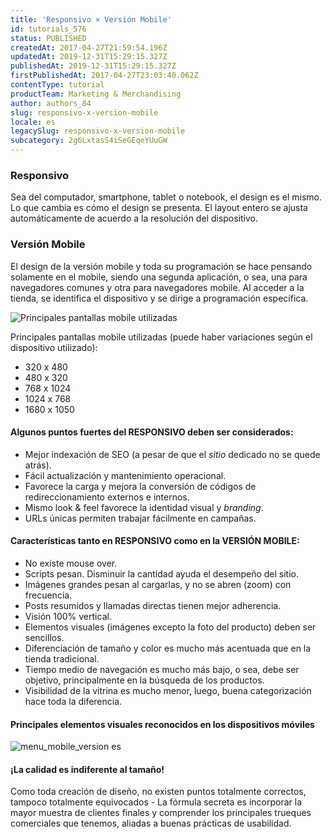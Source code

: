 ```yaml
---
title: 'Responsivo × Versión Mobile'
id: tutorials_576
status: PUBLISHED
createdAt: 2017-04-27T21:59:54.196Z
updatedAt: 2019-12-31T15:29:15.327Z
publishedAt: 2019-12-31T15:29:15.327Z
firstPublishedAt: 2017-04-27T23:03:40.062Z
contentType: tutorial
productTeam: Marketing & Merchandising
author: authors_84
slug: responsivo-x-version-mobile
locale: es
legacySlug: responsivo-x-version-mobile
subcategory: 2g6LxtasS4iSeGEqeYUuGW
---
```


### Responsivo

Sea del computador, smartphone, tablet o notebook, el design es el mismo. Lo que cambia es cómo el design se presenta. El layout entero se ajusta automáticamente de acuerdo a la resolución del dispositivo.

### Versión Mobile

El design de la versión mobile y toda su programación se hace pensando solamente en el mobile, siendo una segunda aplicación, o sea, una para navegadores comunes y otra para navegadores mobile. Al acceder a la tienda, se identifica el dispositivo y se dirige a programación específica.

![Principales pantallas mobile utilizadas](//images.contentful.com/alneenqid6w5/4tOHOVzZO8w6a0mUAuqSk6/770a9f0ff450163bd3e30f32e8e56cd6/RESOLUTION.jpg)

Principales pantallas mobile utilizadas (puede haber variaciones según el dispositivo utilizado):

 - 320 x 480
 - 480 x 320
 - 768 x 1024
 - 1024 x 768
 - 1680 x 1050

#### Algunos puntos fuertes del RESPONSIVO deben ser considerados:

 - Mejor indexación de SEO (a pesar de que el _sitio_ dedicado no se quede atrás).
 - Fácil actualización y mantenimiento operacional.
 - Favorece la carga y mejora la conversión de códigos de redireccionamiento externos e internos.
 - Mismo look & feel favorece la identidad visual y _branding_.
 - URLs únicas permiten trabajar fácilmente en campañas.

#### Características tanto en RESPONSIVO como en la VERSIÓN MOBILE:

 - No existe mouse over.
 - Scripts pesan.  Disminuir la cantidad ayuda el desempeño del sitio.
 - Imágenes grandes pesan al cargarlas, y no se abren (zoom) con frecuencia.
 - Posts resumidos y llamadas directas tienen mejor adherencia.
 - Visión 100% vertical.
 - Elementos visuales (imágenes excepto la foto del producto) deben ser sencillos.
 - Diferenciación de tamaño y color es mucho más acentuada que en la tienda tradicional.
 - Tiempo medio de navegación es mucho más bajo, o sea, debe ser objetivo, principalmente en la búsqueda de los productos.
 - Visibilidad de la vitrina es mucho menor, luego, buena categorización hace toda la diferencia.

#### Principales elementos visuales reconocidos en los dispositivos móviles

![menu_mobile_version es](//images.ctfassets.net/alneenqid6w5/4mispPtTBC2yCoAWQcMQkw/cd547422d5bba04fb7ed04e744229625/modelo_menu_ESPANHOL.png)

#### ¡La calidad es indiferente al tamaño!

Como toda creación de diseño, no existen puntos totalmente correctos, tampoco totalmente equivocados - La fórmula secreta es incorporar la mayor muestra de clientes finales y comprender los principales trueques comerciales que tenemos, aliadas a buenas prácticas de usabilidad.

